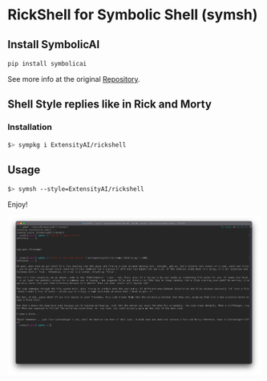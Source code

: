 # RickShell for Symbolic Shell (symsh)

## Install SymbolicAI

```bash
pip install symbolicai
```

See more info at the original [Repository](https://github.com/ExtensityAI/symbolicai).

## Shell Style replies like in Rick and Morty

### Installation

```bash
$> sympkg i ExtensityAI/rickshell
```

## Usage

```bash
$> symsh --style=ExtensityAI/rickshell
```

Enjoy!

![Example](assets/example.png)
